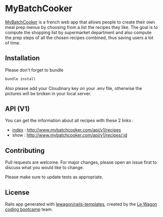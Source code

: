 # MyBatchCooker

[MyBatchCooker](http://www.mybatchcooker.com) is a french web app that allows people to create their own meal prep menus by choosing from a list the recipes they like. The goal is to compute the shopping list by supermarket department and also compute the prep steps of all the chosen recipes combined, thus saving users a lot of time.

## Installation

Please don't forget to bundle

```bash
bundle install
```

Also please add your Cloudinary key on your .env file, otherwise the pictures will be broken in your local server.

## API (V1)

You can get the information about all recipes with these 2 links :
 - [index](http://www.mybatchcooker.com/api/v1/recipes) : http://www.mybatchcooker.com/api/v1/recipes
 - show : http://www.mybatchcooker.com/api/v1/recipes/:id


## Contributing
Pull requests are welcome. For major changes, please open an issue first to discuss what you would like to change.

Please make sure to update tests as appropriate.

## License

Rails app generated with [lewagon/rails-templates](https://github.com/lewagon/rails-templates), created by the [Le Wagon coding bootcamp](https://www.lewagon.com) team.
